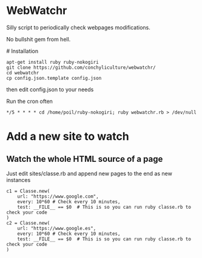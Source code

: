 # WebWatchr

Silly script to periodically check webpages modifications.

No bullshit gem from hell.

# Installation

    apt-get install ruby ruby-nokogiri
    git clone https://github.com/conchyliculture/webwatchr/
    cd webwatchr
    cp config.json.template config.json

then edit config.json to your needs

Run the cron often

    */5 * * * * cd /home/poil/ruby-nokogiri; ruby webwatchr.rb > /dev/null

# Add a new site to watch

## Watch the whole HTML source of a page

Just edit sites/classe.rb and append new pages to the end as new instances

    c1 = Classe.new(
        url: "https://www.google.com", 
        every: 10*60 # Check every 10 minutes,
        test: __FILE__ == $0  # This is so you can run ruby classe.rb to check your code
    )
    c2 = Classe.new(
        url: "https://www.google.es", 
        every: 10*60 # Check every 10 minutes,
        test: __FILE__ == $0  # This is so you can run ruby classe.rb to check your code
    )
